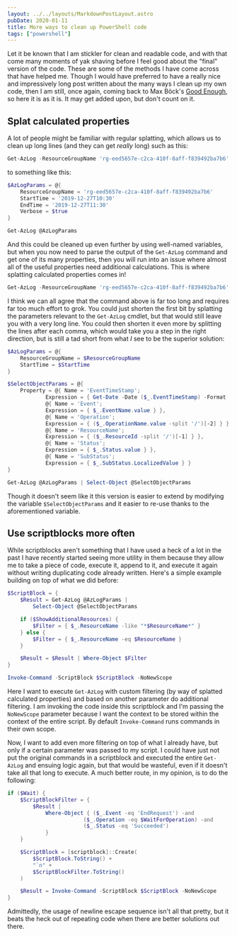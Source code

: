 ```yaml
---
layout: ../../layouts/MarkdownPostLayout.astro
pubDate: 2020-01-11
title: More ways to clean up PowerShell code
tags: ["powershell"]
---
```

Let it be known that I am stickler for clean and readable code, and with that come many moments of yak shaving before I feel good about the "final" version of the code. These are some of the methods I have come across that have helped me. Though I would have preferred to have a really nice and impressively long post written about the many ways I clean up my own code, then I am still, once again, coming back to Max Böck's [Good Enough](https://mxb.dev/blog/good-enough/), so here it is as it is. It may get added upon, but don't count on it.

## Splat calculated properties

A lot of people might be familiar with regular splatting, which allows us to clean up long lines (and they can get _really_ long) such as this:

```powershell
Get-AzLog -ResourceGroupName 'rg-eed5657e-c2ca-410f-8aff-f839492ba7b6' -StartTime '2019-12-27T10:30' -EndTime '2019-12-27T11:30' -Verbose
```

to something like this:

```powershell
$AzLogParams = @{
    ResourceGroupName = 'rg-eed5657e-c2ca-410f-8aff-f839492ba7b6'
    StartTime = '2019-12-27T10:30'
    EndTime = '2019-12-27T11:30'
    Verbose = $true
}

Get-AzLog @AzLogParams
```

And this could be cleaned up even further by using well-named variables, but when you now need to parse the output of the `Get-AzLog` command and get one of its many properties, then you will run into an issue where almost all of the useful properties need additional calculations. This is where splatting calculated properties comes in!

```powershell
Get-AzLog -ResourceGroupName 'rg-eed5657e-c2ca-410f-8aff-f839492ba7b6' -StartTime (Get-Date).AddDays(-1) | Select-Object -Property @{n='EventTimeStamp'; e={ Get-Date -Date ($_.EventTimeStamp) -Format 's' } }, @{n='Operation'; e={$Result = $_.OperationName.value -split '/'; $Result[-2], $Result[-1] -join ' - '}}, @{n='Resource'; e={($_.ResourceId -split '/')[-1]}}, @{n='Status'; e={$_.Status.value}}, @{n='SubStatus'; e={$_.SubStatus.LocalizedValue}}
```

I think we can all agree that the command above is far too long and requires far too much effort to grok. You could just shorten the first bit by splatting the parameters relevant to the `Get-AzLog` cmdlet, but that would still leave you with a very long line. You could then shorten it even more by splitting the lines after each comma, which would take you a step in the right direction, but is still a tad short from what _I_ see to be the superior solution:

```powershell
$AzLogParams = @{
    ResourceGroupName = $ResourceGroupName
    StartTime = $StartTime
}

$SelectObjectParams = @{
    Property = @{ Name = 'EventTimeStamp';
            Expression = { Get-Date -Date ($_.EventTimeStamp) -Format 's' } },
            @{ Name = 'Event';
            Expression = { $_.EventName.value } },
            @{ Name = 'Operation';
            Expression = { ($_.OperationName.value -split '/')[-2] } },
            @{ Name = 'ResourceName';
            Expression = { ($_.ResourceId -split '/')[-1] } },
            @{ Name = 'Status';
            Expression = { $_.Status.value } },
            @{ Name = 'SubStatus';
            Expression = { $_.SubStatus.LocalizedValue } }
}

Get-AzLog @AzLogParams | Select-Object @SelectObjectParams
```

Though it doesn't seem like it this version is easier to extend by modifying the variable `$SelectObjectParams` and it easier to re-use thanks to the aforementioned variable.

## Use scriptblocks more often

While scriptblocks aren't something that I have used a heck of a lot in the past I have recently started seeing more utility in them because they allow me to take a piece of code, execute it, append to it, and execute it again without writing duplicating code already written. Here's a simple example building on top of what we did before:

```powershell
$ScriptBlock = {
    $Result = Get-AzLog @AzLogParams |
        Select-Object @SelectObjectParams

    if ($ShowAdditionalResources) {
        $Filter = { $_.ResourceName -like "*$ResourceName*" }
    } else {
        $Filter = { $_.ResourceName -eq $ResourceName }
    }

    $Result = $Result | Where-Object $Filter
}

Invoke-Command -ScriptBlock $ScriptBlock -NoNewScope
```

Here I want to execute `Get-AzLog` with custom filtering (by way of splatted calculated properties) and based on another parameter do additional filtering. I am invoking the code inside this scriptblock and I'm passing the `NoNewScope` parameter because I want the context to be stored within the context of the entire script. By default `Invoke-Command` runs commands in their own scope.

Now, I want to add even more filtering on top of what I already have, but only if a certain parameter was passed to my script. I could have just not put the original commands in a scriptblock and executed the entire `Get-AzLog` and ensuing logic again, but that would be wasteful, even if it doesn't take all that long to execute. A much better route, in my opinion, is to do the following:

```powershell
if ($Wait) {
    $ScriptBlockFilter = {
        $Result |
            Where-Object { ($_.Event -eq 'EndRequest') -and
                        ($_.Operation -eq $WaitForOperation) -and
                        ($_.Status -eq 'Succeeded')
            }
    }

    $ScriptBlock = [scriptblock]::Create(
        $ScriptBlock.ToString() +
        "`n" +
        $ScriptBlockFilter.ToString()
    )

    $Result = Invoke-Command -ScriptBlock $ScriptBlock -NoNewScope
}
```

Admittedly, the usage of newline escape sequence isn't all that pretty, but it beats the heck out of repeating code when there are better solutions out there.
